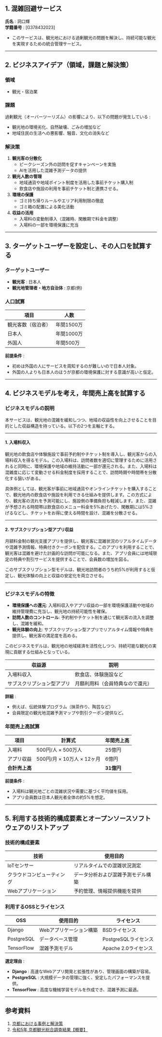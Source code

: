 ## **1. 混雑回避サービス**  
**氏名** : 洞口輝  
**学籍番号** : [G378432023] 
- このサービスは、観光地における過剰観光の問題を解決し、持続可能な観光を実現するための統合管理サービス。

---

## **2. ビジネスアイデア（領域，課題と解決策）**  
### **領域**  
- 観光・宿泊業  

### **課題**  
過剰観光（オーバーツーリズム）の影響により、以下の問題が発生している : 
- 観光地の環境劣化、自然破壊、ごみの増加など
- 地域住民の生活への悪影響、騒音、文化の消失など

### **解決策**  
1. **観光客の分散化**  
   - ピークシーズン外の訪問を促すキャンペーンを実施  
   - AIを活用した混雑予測データの提供  
2. **観光人数の管理**  
   - 地域通貨や地域ポイント制度を活用した事前チケット購入制 
   - 飲食店や施設の利用を事前チケット制と連携させる。
3. **環境の保護**  
   - ゴミ持ち帰りルールやエリア利用制限の徹底  
   - ゴミ箱の配置による美化活動
4. **収益の活用**  
   - 入場料の変動制導入（混雑時、閑散期で料金を調整）  
   - 入場料の一部を環境保護に充当  

---

## **3. ターゲットユーザーを設定し、その人口を試算する**  
### **ターゲットユーザー**  
- **観光客** : 日本人
- **観光地管理者・地方自治体** : 京都(例)

### **人口試算**  
| 項目                  | 人数                     |
|-----------------------|--------------------------|
| 観光客数（宿泊者） | 年間1500万 |
| 日本人 | 年間1000万 |
| 外国人 | 年間500万 |

**前提条件** :  
- 初めは外国の人にサービスを周知するのが難しいので日本人対象。  
- 外国の人よりも日本人のほうが京都の環境保護に対する意識が高いと仮定。  

---

## **4. ビジネスモデルを考え，年間売上高を試算する**  
### **ビジネスモデルの説明**

本サービスは、観光地の混雑を緩和しつつ、地域の収益性を向上させることを目的とした収益構造を持っている。以下の2つを主軸とする。

---

#### **1. 入場料収入**
観光地の飲食店や体験施設で事前予約制やチケット制を導入し、観光客からの入場料収入を得るモデル。この入場料は、訪問者数を適切に管理するために活用されると同時に、環境保護や地域の維持活動に一部が還元される。また、入場料は混雑度に応じて変動させる料金制度を採用することで、訪問時期や時間帯を分散化する狙いがある。

具体例としては、観光客が事前に地域通貨やオンラインチケットを購入することで、観光地内の飲食店や施設を利用できる仕組みを提供します。この方式により、観光客の流れを予測可能にし、施設側の準備負担も軽減します。また、混雑が予想される時間帯は飲食店のメニュー料金を5%あげたり、閑散期には5%さげるなどし、チケットをお得に使える時間を設け、混雑を分散させる。

---

#### **2. サブスクリプション型アプリ収益**
月額料金制の観光支援アプリを提供し、観光客に混雑状況のリアルタイムデータや混雑予測情報、特典付きクーポンを配信する。このアプリを利用することで、観光客は混雑を避けた計画的な訪問が可能になる。また、アプリ会員には地域限定の特典や割引サービスを提供することで、会員数の増加を図る。

このサブスクリプション型モデルは、観光地訪問者のうち約5%が利用すると仮定し、観光体験の向上と収益の安定化を両立させる。

---

### **ビジネスモデルの特徴**
- **環境保護への還元**: 入場料収入やアプリ収益の一部を環境保護活動や地域の維持管理費に充当し、観光地の持続可能性を確保。
- **訪問人数のコントロール**: 予約制やチケット制を通じて観光客の流入を調整し、混雑を緩和。
- **観光体験の向上**: サブスクリプション型アプリでリアルタイム情報や特典を提供し、観光客の満足度を高める。

このビジネスモデルは、観光地の地域経済を活性化しつつ、持続可能な観光の実現に貢献する仕組みとなっている。 

| 収益源               | 説明      |
|----------------------|-----------------------------------------|
| 入場料収入           | 飲食店、体験施設など                            |
| サブスクリプション型アプリ | 月額利用料（会員特典なので還元）          |

**詳細** :  
- 例えば、伝統体験プログラム（抹茶作り、陶芸など）  
- 会員限定の観光地混雑予測マップや割引クーポン提供など。 

### **年間売上高試算**  
| 項目                 | 計算式                   | 年間売上高        |
|----------------------|-------------------------|-----------------|
| 入場料              | 500円/人 × 500万人               | 25億円    |
| アプリ収益          | 500円/月 × 10万人 × 12ヶ月        | 6億円     |
| **合計売上高**       |                                | **31億円** |

**前提条件** : 
- 入場料は観光地ごとの混雑状況や需要に基づく平均値を採用。  
- アプリ会員数は日本人観光者全体の約5%を想定。

---

## **5. 利用する技術的構成要素とオープンソースソフトウェアのリストアップ**  
### **技術的構成要素**  
| 技術                 | 使用目的                        |
|----------------------|---------------------------------|
| IoTセンサー          | リアルタイムでの混雑状況測定      |
| クラウドコンピューティング | データ分析および混雑予測モデル構築 |
| Webアプリケーション   | 予約管理、情報提供機能を提供       |

### **利用するOSSとライセンス**  
| OSS           | 使用目的              | ライセンス          |
|---------------|---------------------|-------------------|
| Django        | Webアプリケーション構築 | BSDライセンス       |
| PostgreSQL    | データベース管理       | PostgreSQLライセンス |
| TensorFlow    | 混雑予測モデル         | Apache 2.0ライセンス|

**選定理由** : 
- **Django** : 高速なWebアプリ開発と拡張性があり、管理画面の構築が容易。  
- **PostgreSQL** : 大規模データの管理に強く、安定したパフォーマンスを提供。  
- **TensorFlow** : 高度な機械学習モデルを作成でき、混雑予測に最適。  

---

## **参考資料**  
1. [京都における事例と解決策](https://guidable.co.jp/marketing/contents/post-765/)  
2. [令和5年 京都観光総合調査結果【概要】](https://www.city.kyoto.lg.jp/sankan/cmsfiles/contents/0000313/313654/gaiyou.pdf)   
